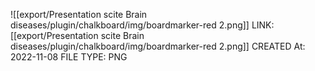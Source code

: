 ![[export/Presentation scite Brain diseases/plugin/chalkboard/img/boardmarker-red 2.png]]
LINK: [[export/Presentation scite Brain diseases/plugin/chalkboard/img/boardmarker-red 2.png]]
CREATED At: 2022-11-08
FILE TYPE: PNG

